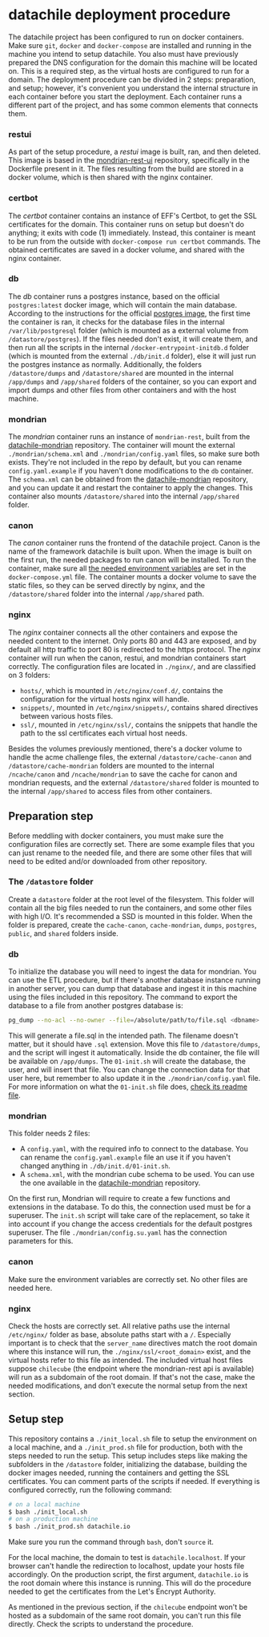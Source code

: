 # datachile deployment procedure

The datachile project has been configured to run on docker containers. Make sure `git`, `docker` and `docker-compose` are installed and running in the machine you intend to setup datachile. You also must have previously prepared the DNS configuration for the domain this machine will be located on. This is a required step, as the virtual hosts are configured to run for a domain.
The deployment procedure can be divided in 2 steps: preparation, and setup; however, it's convenient you understand the internal structure in each container before you start the deployment.
Each container runs a different part of the project, and has some common elements that connects them.

### restui
As part of the setup procedure, a *restui* image is built, ran, and then deleted. This image is based in the [mondrian-rest-ui](https://github.com/Datawheel/mondrian-rest-ui/) repository, specifically in the Dockerfile present in it. The files resulting from the build are stored in a docker volume, which is then shared with the nginx container.

### certbot
The *certbot* container contains an instance of EFF's Certbot, to get the SSL certificates for the domain. This container runs on setup but doesn't do anything; it exits with code (1) immediately. Instead, this container is meant to be run from the outside with `docker-compose run certbot` commands.
The obtained certificates are saved in a docker volume, and shared with the nginx container.

### db
The *db* container runs a postgres instance, based on the official `postgres:latest` docker image, which will contain the main database.
According to the instructions for the official [postgres image](https://hub.docker.com/_/postgres/), the first time the container is ran, it checks for the database files in the internal `/var/lib/postgresql` folder (which is mounted as a external volume from `/datastore/postgres`).
If the files needed don't exist, it will create them, and then run all the scripts in the internal `/docker-entrypoint-initdb.d` folder (which is mounted from the external `./db/init.d` folder), else it will just run the postgres instance as normally.
Additionally, the folders `/datastore/dumps` and `/datastore/shared` are mounted in the internal `/app/dumps` and `/app/shared` folders of the container, so you can export and import dumps and other files from other containers and with the host machine.

### mondrian
The *mondrian* container runs an instance of `mondrian-rest`, built from the [datachile-mondrian](https://github.com/datachile/datachile-mondrian) repository. The container will mount the external `./mondrian/schema.xml` and `./mondrian/config.yaml` files, so make sure both exists. They're not included in the repo by default, but you can rename `config.yaml.example` if you haven't done modifications to the `db` container. The `schema.xml` can be obtained from the [datachile-mondrian](https://github.com/datachile/datachile-mondrian) repository, and you can update it and restart the container to apply the changes.
This container also mounts `/datastore/shared` into the internal `/app/shared` folder.

### canon
The *canon* container runs the frontend of the datachile project. Canon is the name of the framework datachile is built upon. When the image is built on the first run, the needed packages to run canon will be installed. To run the container, make sure all [the needed environment variables](https://github.com/Datawheel/canon#setup-and-installation) are set in the `docker-compose.yml` file.
The container mounts a docker volume to save the static files, so they can be served directly by nginx, and the `/datastore/shared` folder into the internal `/app/shared` path.

### nginx
The *nginx* container connects all the other containers and expose the needed content to the internet. Only ports 80 and 443 are exposed, and by default all http traffic to port 80 is redirected to the https protocol. The *nginx* container will run when the canon, restui, and mondrian containers start correctly.
The configuration files are located in `./nginx/`, and are classified on 3 folders:

- `hosts/`, which is mounted in `/etc/nginx/conf.d/`, contains the configuration for the virtual hosts nginx will handle.
- `snippets/`, mounted in `/etc/nginx/snippets/`, contains shared directives between various hosts files.
- `ssl/`, mounted in `/etc/nginx/ssl/`, contains the snippets that handle the path to the ssl certificates each virtual host needs.

Besides the volumes previously mentioned, there's a docker volume to handle the acme challenge files, the external `/datastore/cache-canon` and `/datastore/cache-mondrian` folders are mounted to the internal `/ncache/canon` and `/ncache/mondrian` to save the cache for canon and mondrian requests, and the external `/datastore/shared` folder is mounted to the internal `/app/shared` to access files from other containers.

## Preparation step

Before meddling with docker containers, you must make sure the configuration files are correctly set. There are some example files that you can just rename to the needed file, and there are some other files that will need to be edited and/or downloaded from other repository.

### The `/datastore` folder
Create a `datastore` folder at the root level of the filesystem. This folder will contain all the big files needed to run the containers, and some other files with high I/O. It's recommended a SSD is mounted in this folder.
When the folder is prepared, create the `cache-canon`, `cache-mondrian`, `dumps`, `postgres`, `public`, and `shared` folders inside.

### db
To initialize the database you will need to ingest the data for mondrian.
You can use the ETL procedure, but if there's another database instance running in another server, you can dump that database and ingest it in this machine using the files included in this repository.
The command to export the database to a file from another postgres database is:

```bash
pg_dump --no-acl --no-owner --file=/absolute/path/to/file.sql <dbname>
```

This will generate a file.sql in the intended path. The filename doesn't matter, but it should have `.sql` extension. Move this file to `/datastore/dumps`, and the script will ingest it automatically. Inside the db container, the file will be available on `/app/dumps`. 
The `01-init.sh` will create the database, the user, and will insert that file. You can change the connection data for that user here, but remember to also update it in the `./mondrian/config.yaml` file. For more information on what the `01-init.sh` file does, [check its readme file](db/init.d/README.md).

### mondrian
This folder needs 2 files: 

- A `config.yaml`, with the required info to connect to the database. You can rename the `config.yaml.example` file an use it if you haven't changed anything in `./db/init.d/01-init.sh`.
- A `schema.xml`, with the mondrian cube schema to be used. You can use the one available in the [datachile-mondrian](https://github.com/datachile/datachile-mondrian) repository.

On the first run, Mondrian will require to create a few functions and extensions in the database. To do this, the connection used must be for a superuser. The `init.sh` script will take care of the replacement, so take it into account if you change the access credentials for the default postgres superuser. The file `./mondrian/config.su.yaml` has the connection parameters for this.

### canon
Make sure the environment variables are correctly set. No other files are needed here.

### nginx
Check the hosts are correctly set. All relative paths use the internal `/etc/nginx/` folder as base,  absolute paths start with a `/`. Especially important is to check that the `server_name` directives match the root domain where this instance will run, the `./nginx/ssl/<root_domain>` exist, and the virtual hosts refer to this file as intended.
The included virtual host files suppose `chilecube` (the endpoint where the mondrian-rest api is available) will run as a subdomain of the root domain. If that's not the case, make the needed modifications, and don't execute the normal setup from the next section.

## Setup step

This repository contains a `./init_local.sh` file to setup the environment on a local machine, and a `./init_prod.sh` file for production, both with the steps needed to run the setup. This setup includes steps like making the subfolders in the `/datastore` folder, initializing the database, building the docker images needed, running the containers and getting the SSL certificates. You can comment parts of the scripts if needed.
If everything is configured correctly, run the following command:

```bash
# on a local machine
$ bash ./init_local.sh
# on a production machine
$ bash ./init_prod.sh datachile.io
```

Make sure you run the command through `bash`, don't `source` it.

For the local machine, the domain to test is `datachile.localhost`. If your browser can't handle the redirection to localhost, update your hosts file accordingly.
On the production script, the first argument, `datachile.io` is the root domain where this instance is running. This will do the procedure needed to get the certificates from the Let's Encrypt Authority.

As mentioned in the previous section, if the `chilecube` endpoint won't be hosted as a subdomain of the same root domain, you can't run this file directly. Check the scripts to understand the procedure.
